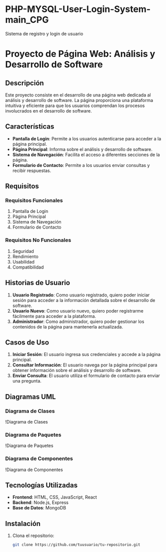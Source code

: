 # PHP-MYSQL-User-Login-System-main_CPG
Sistema de registro y login de usuario
# Proyecto de Página Web: Análisis y Desarrollo de Software

## Descripción
Este proyecto consiste en el desarrollo de una página web dedicada al análisis y desarrollo de software. La página proporciona una plataforma intuitiva y eficiente para que los usuarios comprendan los procesos involucrados en el desarrollo de software.

## Características
- **Pantalla de Login**: Permite a los usuarios autenticarse para acceder a la página principal.
- **Página Principal**: Informa sobre el análisis y desarrollo de software.
- **Sistema de Navegación**: Facilita el acceso a diferentes secciones de la página.
- **Formulario de Contacto**: Permite a los usuarios enviar consultas y recibir respuestas.

## Requisitos
### Requisitos Funcionales
1. Pantalla de Login
2. Página Principal
3. Sistema de Navegación
4. Formulario de Contacto

### Requisitos No Funcionales
1. Seguridad
2. Rendimiento
3. Usabilidad
4. Compatibilidad

## Historias de Usuario
1. **Usuario Registrado**: Como usuario registrado, quiero poder iniciar sesión para acceder a la información detallada sobre el desarrollo de software.
2. **Usuario Nuevo**: Como usuario nuevo, quiero poder registrarme fácilmente para acceder a la plataforma.
3. **Administrador**: Como administrador, quiero poder gestionar los contenidos de la página para mantenerla actualizada.

## Casos de Uso
1. **Iniciar Sesión**: El usuario ingresa sus credenciales y accede a la página principal.
2. **Consultar Información**: El usuario navega por la página principal para obtener información sobre el análisis y desarrollo de software.
3. **Enviar Consulta**: El usuario utiliza el formulario de contacto para enviar una pregunta.

## Diagramas UML
### Diagrama de Clases
!Diagrama de Clases

### Diagrama de Paquetes
!Diagrama de Paquetes

### Diagrama de Componentes
!Diagrama de Componentes

## Tecnologías Utilizadas
- **Frontend**: HTML, CSS, JavaScript, React
- **Backend**: Node.js, Express
- **Base de Datos**: MongoDB

## Instalación
1. Clona el repositorio:
   ```bash
   git clone https://github.com/tuusuario/tu-repositorio.git

